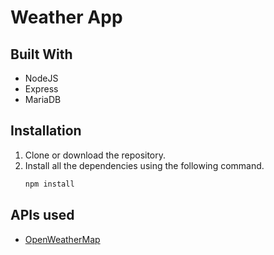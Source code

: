 # Weather App

## Built With
  - NodeJS
  - Express
  - MariaDB
## Installation
1. Clone or download the repository.
2. Install all the dependencies using the following command.
   ```bash
   npm install
   ```

## APIs used
- [OpenWeatherMap](http://openweathermap.org)